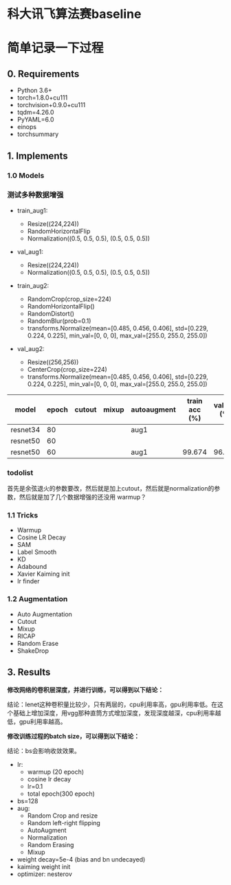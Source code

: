 # 科大讯飞算法赛baseline
# 简单记录一下过程
## 0. Requirements

- Python 3.6+
- torch=1.8.0+cu111
- torchvision+0.9.0+cu111
- tqdm=4.26.0
- PyYAML=6.0
- einops
- torchsummary


## 1. Implements

### 1.0 Models
### 测试多种数据增强
- train_aug1:
  - Resize((224,224))
  - RandomHorizontalFlip
  - Normalization((0.5, 0.5, 0.5), (0.5, 0.5, 0.5))
  
- val_aug1:
  - Resize((224,224))
  - Normalization((0.5, 0.5, 0.5), (0.5, 0.5, 0.5))

- train_aug2:
  - RandomCrop(crop_size=224)
  - RandomHorizontalFlip()
  - RandomDistort()
  - RandomBlur(prob=0.1)
  - transforms.Normalize(mean=[0.485, 0.456, 0.406], std=[0.229, 0.224, 0.225], min_val=[0, 0, 0], max_val=[255.0, 255.0, 255.0])

- val_aug2:
  - Resize((256,256))
  - CenterCrop(crop_size=224)
  - transforms.Normalize(mean=[0.485, 0.456, 0.406], std=[0.229, 0.224, 0.225], min_val=[0, 0, 0], max_val=[255.0, 255.0, 255.0])


| model                | epoch | cutout | mixup | autoaugment | train acc (%)   | val acc (%) | test acc (%)     | weitht:M |
| -------------------- | ----- | ------ | ----- | ----------- | --------------- | ----------- | ---------------- | -------- |
| resnet34             | 80    |        |       | aug1        |                 |             | 96.42            |          |
| resnet50             | 60    |        |       |             |                 |             | **96.49**        |          |
| resnet50             | 60    |        |       | aug1        | 99.674          | 96.653      |                  |          |


### todolist
首先是余弦退火的参数要改，然后就是加上cutout，然后就是normalization的参数，然后就是加了几个数据增强的还没用
warmup？


### 1.1 Tricks

- Warmup
- Cosine LR Decay
- SAM
- Label Smooth
- KD
- Adabound
- Xavier Kaiming init
- lr finder

### 1.2 Augmentation

- Auto Augmentation
- Cutout
- Mixup
- RICAP
- Random Erase
- ShakeDrop

## 3. Results

**修改网络的卷积层深度，并进行训练，可以得到以下结论：**

结论：lenet这种卷积量比较少，只有两层的，cpu利用率高，gpu利用率低。在这个基础上增加深度，用vgg那种直筒方式增加深度，发现深度越深，cpu利用率越低，gpu利用率越高。

**修改训练过程的batch size，可以得到以下结论：**

结论：bs会影响收敛效果。

- lr:
  - warmup (20 epoch)
  - cosine lr decay
  - lr=0.1
  - total epoch(300 epoch)
- bs=128
- aug:
  - Random Crop and resize
  - Random left-right flipping
  - AutoAugment
  - Normalization
  - Random Erasing
  - Mixup
- weight decay=5e-4 (bias and bn undecayed)
- kaiming weight init
- optimizer: nesterov



